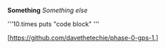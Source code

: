 **Something**
*Something else*

'''10.times puts "code block" '''

[https://github.com/davethetechie/phase-0-gps-1.]